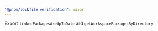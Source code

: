 ```yaml
---
"@pnpm/lockfile.verification": minor
---
```


Export `linkedPackagesAreUpToDate` and `getWorkspacePackagesByDirectory`
